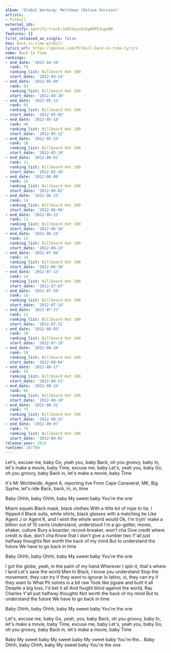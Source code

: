 ```yaml
---
album: 'Global Warming: Meltdown (Deluxe Version)'
artists:
- Pitbull
external_ids:
  spotify: spotify:track:3eQlGeyuSibgAGPEJugaDW
features: []
first_released_as_single: false
key: back-in-time-pitbull
lyrics_url: https://genius.com/Pitbull-back-in-time-lyrics
name: Back In Time
rankings:
- end_date: '2012-04-20'
  rank: 79
  ranking_list: Billboard Hot 100
  start_date: '2012-04-14'
- end_date: '2012-05-04'
  rank: 83
  ranking_list: Billboard Hot 100
  start_date: '2012-04-28'
- end_date: '2012-05-11'
  rank: 65
  ranking_list: Billboard Hot 100
  start_date: '2012-05-05'
- end_date: '2012-05-18'
  rank: 48
  ranking_list: Billboard Hot 100
  start_date: '2012-05-12'
- end_date: '2012-05-25'
  rank: 30
  ranking_list: Billboard Hot 100
  start_date: '2012-05-19'
- end_date: '2012-06-01'
  rank: 21
  ranking_list: Billboard Hot 100
  start_date: '2012-05-26'
- end_date: '2012-06-08'
  rank: 16
  ranking_list: Billboard Hot 100
  start_date: '2012-06-02'
- end_date: '2012-06-15'
  rank: 14
  ranking_list: Billboard Hot 100
  start_date: '2012-06-09'
- end_date: '2012-06-22'
  rank: 11
  ranking_list: Billboard Hot 100
  start_date: '2012-06-16'
- end_date: '2012-06-29'
  rank: 12
  ranking_list: Billboard Hot 100
  start_date: '2012-06-23'
- end_date: '2012-07-06'
  rank: 14
  ranking_list: Billboard Hot 100
  start_date: '2012-06-30'
- end_date: '2012-07-13'
  rank: 14
  ranking_list: Billboard Hot 100
  start_date: '2012-07-07'
- end_date: '2012-07-20'
  rank: 16
  ranking_list: Billboard Hot 100
  start_date: '2012-07-14'
- end_date: '2012-07-27'
  rank: 22
  ranking_list: Billboard Hot 100
  start_date: '2012-07-21'
- end_date: '2012-08-03'
  rank: 38
  ranking_list: Billboard Hot 100
  start_date: '2012-07-28'
- end_date: '2012-08-10'
  rank: 50
  ranking_list: Billboard Hot 100
  start_date: '2012-08-04'
- end_date: '2012-08-17'
  rank: 55
  ranking_list: Billboard Hot 100
  start_date: '2012-08-11'
- end_date: '2012-08-24'
  rank: 66
  ranking_list: Billboard Hot 100
  start_date: '2012-08-18'
- end_date: '2012-08-31'
  rank: 75
  ranking_list: Billboard Hot 100
  start_date: '2012-08-25'
- end_date: '2012-09-07'
  rank: 79
  ranking_list: Billboard Hot 100
  start_date: '2012-09-01'
release_year: 2012
runtime: 207760
---
```

Let's, excuse me, baby
Go, yeah you, baby
Back, oh you groovy, baby
In, let's make a movie, baby
Time, excuse me, baby
Let's, yeah you, baby
Go, oh you groovy, baby
Back in, let's make a movie, baby
Time


It's Mr Worldwide, Agent A, reporting live
From Cape Canaveral, MK, Big Syphe, let's ride
Back, back, in, in, time


Baby
Ohhh, baby
Ohhh, baby
My sweet baby
You're the one


Miami equals
Black mask, black clothes
With a little bit of rope to tie, I flipped it
Black suits, white shirts, black glasses with a matching tie
Like Agent J or Agent K, and I wish the whole world would
Ok, I'm tryin' make a billion out of 15 cents
Understand, understood
I'm a go-getter, mover, shaker, culture
Bury a boarder, record-breaker, won't cha
Give credit where credit is due, don't cha
Know that I don't give a number two
Y'all just halfway thoughts
Not worth the back of my mind
But to understand the future
We have to go back in time


Baby
Ohhh, baby
Ohhh, baby
My sweet baby
You're the one


I got the globe, yeah, in the palm of my hand
Wherever I spin it, that's where I land
Let's save the world
Men In Black, I know you understand
Stop the movement, they can try if they want to
Ignorar lo latino, si, they can try if they want to
What Pit solves is a bit raw
Took like jigsaw and built it all
Despite a big loss, I'd bet it all
And fought blind against the world, Ray Charles
Y'all just halfway thoughts
Not worth the back of my mind
But to understand the future
We have to go back in time


Baby
Ohhh, baby
Ohhh, baby
My sweet baby
You're the one


Let's, excuse me, baby
Go, yeah, you, baby
Back, oh you groovy, baby
In, let's make a movie, baby
Time, excuse me, baby
Let's, yeah you, baby
Go, oh you groovy, baby
Back in, let's make a movie, baby
Time


Baby
My sweet baby
My sweet baby
My sweet baby
You're the...
Baby
Ohhh, baby
Ohhh, baby
My sweet baby
You're the one
